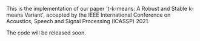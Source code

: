 This is the implementation of our paper 't-k-means: A Robust and Stable k-means Variant', accepted by the IEEE International Conference on Acoustics, Speech and Signal Processing (ICASSP) 2021.

The code will be released soon.
